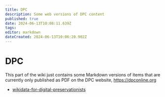 ```yaml
---
title: DPC
description: Some web versions of DPC content
published: true
date: 2024-06-13T10:08:11.639Z
tags: 
editor: markdown
dateCreated: 2024-06-13T10:06:20.902Z
---
```


# DPC
This part of the wiki just contains some Markdown versions of items that are currently only published as PDF on the DPC website, https://dpconline.org

- [wikidata-for-digital-preservationists](/dpc/techwatch/notes/wikidata-for-digital-preservationists)